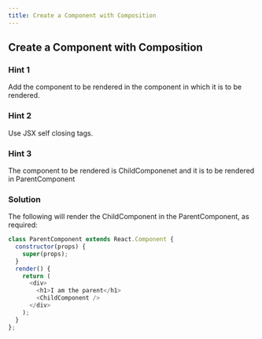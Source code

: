 ```yaml
---
title: Create a Component with Composition
---
```


## Create a Component with Composition

### Hint 1

Add the component to be rendered in the component in which it is to be rendered.

### Hint 2

Use JSX self closing tags.

### Hint 3
The component to be rendered is ChildComponenet and it is to be rendered in ParentComponent

### Solution
The following will render the ChildComponent in the ParentComponent, as required:
````javascript
class ParentComponent extends React.Component {
  constructor(props) {
    super(props);
  }
  render() {
    return (
      <div>
        <h1>I am the parent</h1>
        <ChildComponent />
      </div>
    );
  }
};
````